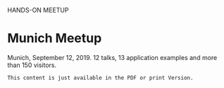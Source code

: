HANDS-ON MEETUP

# Munich Meetup

<div class="introdution">
Munich, September 12, 2019.
12 talks, 13 application examples and more than 150 visitors.
</div>


```
This content is just available in the PDF or print Version.
```